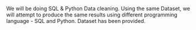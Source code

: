 We will be doing SQL & Python Data cleaning. 
Using the same Dataset, we will attempt to produce the same results using different programming language - SQL and Python. 
Dataset has been provided. 
